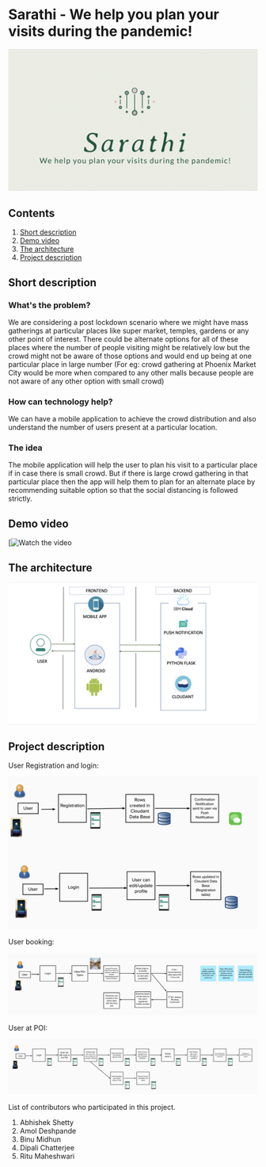 # Sarathi - We help you plan your visits during the pandemic!

![Sarathi App logo ](images/Logo.png)

## Contents

1. [Short description](#short-description)
1. [Demo video](#demo-video)
1. [The architecture](#the-architecture)
1. [Project description](#project-description)

## Short description

### What's the problem?

We are considering a post lockdown scenario where we might have mass gatherings at particular places like super market, temples, gardens or any other point of interest. There could be alternate options for all of these places where the number of people visiting might be relatively low but the crowd might not be aware of those options and would end up being at one particular place in large number (For eg: crowd gathering at Phoenix Market City would be more when compared to any other malls because people are not aware of any other option with small crowd)

### How can technology help?

We can have a mobile application to achieve the crowd distribution and also understand the number of users present at a particular location.

### The idea

The mobile application will help the user to plan his visit to a particular place if in case there is small crowd. But if there is large crowd gathering in that particular place then the app will help them to plan for an alternate place by recommending suitable option so that the social distancing is followed strictly.

## Demo video

[![Watch the video]()

## The architecture

![Architecture ](images/Architecture.png)


## Project description

User Registration and login:

![Architecture ](images/UserRegistration&Login.png)

User booking:

![Architecture ](images/UserBooking.png)

User at POI:

![Architecture ](images/UseratPOI.png)

List of contributors who participated in this project.

1. Abhishek Shetty
1. Amol Deshpande
1. Binu Midhun
1. Dipali Chatterjee
1. Ritu Maheshwari
